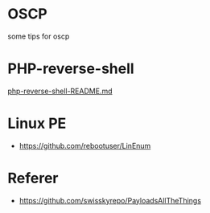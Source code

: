 # OSCP
some tips for oscp
# PHP-reverse-shell
[php-reverse-shell-README.md](https://github.com/Jewel591/OSCP/blob/master/PHP-reverse-shell/README.md)


# Linux PE
- https://github.com/rebootuser/LinEnum

# Referer
- https://github.com/swisskyrepo/PayloadsAllTheThings
